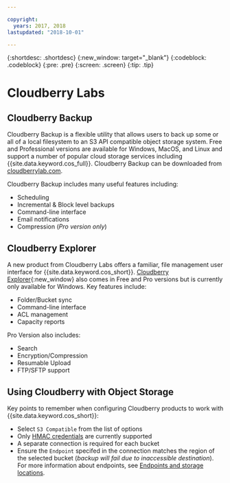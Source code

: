 ```yaml
---

copyright:
  years: 2017, 2018
lastupdated: "2018-10-01"

---
```

{:shortdesc: .shortdesc}
{:new_window: target="_blank"}
{:codeblock: .codeblock}
{:pre: .pre}
{:screen: .screen}
{:tip: .tip}


# Cloudberry Labs

## Cloudberry Backup

Cloudberry Backup is a flexible utility that allows users to back up some or all of a local filesystem to an S3 API compatible object storage system. Free and Professional versions are available for Windows, MacOS, and Linux and support a number of popular cloud storage services including {{site.data.keyword.cos_full}}.  Cloudberry Backup can be downloaded from [cloudberrylab.com](http://www.cloudberrylab.com/).

Cloudberry Backup includes many useful features including:

* Scheduling
* Incremental & Block level backups
* Command-line interface
* Email notifications
* Compression (*Pro version only*)

## Cloudberry Explorer

A new product from Cloudberry Labs offers a familiar, file management user interface for {{site.data.keyword.cos_short}}.  [Cloudberry Explorer](https://www.cloudberrylab.com/explorer.aspx){:new_window} also comes in Free and Pro versions but is currently only available for Windows.  Key features include:

* Folder/Bucket sync
* Command-line interface
* ACL management
* Capacity reports

Pro Version also includes:
* Search 
* Encryption/Compression
* Resumable Upload
* FTP/SFTP support

## Using Cloudberry with Object Storage

Key points to remember when configuring Cloudberry products to work with {{site.data.keyword.cos_short}}:

* Select `S3 Compatible` from the list of options
* Only [HMAC credentials](/docs/services/cloud-object-storage/hmac/credentials.html#using-hmac-credentials) are currently supported
* A separate connection is required for each bucket
* Ensure the `Endpoint` specifed in the connection matches the region of the selected bucket (*backup will fail due to inaccessible destination*). For more information about endpoints, see [Endpoints and storage locations](/docs/services/cloud-object-storage?topic=cloud-object-storage-endpoints#endpoints).
